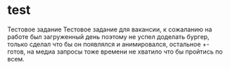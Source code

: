 # test
Тестовое задание
Тестовое задание для вакансии, к сожаланию на работе был загруженный день поэтому не успел доделать бургер, только сделал что бы он появлялся и анимировался, остальное +- готов, на медиа запросы тоже времени не хватило что бы пройтись по всем.
